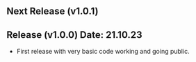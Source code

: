 ## Next Release (v1.0.1)

## Release (v1.0.0) Date: 21.10.23

* First release with very basic code working and going public. 
